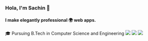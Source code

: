 ### Hola, I'm Sachin  👋

<!--
**Sachin21393/Sachin21393** is a ✨ _special_ ✨ repository because its `README.md` (this file) appears on your GitHub profile.

Here are some ideas to get you started:

- 🔭 I’m currently working on ...
- 🌱 I’m currently learning ...
- 👯 I’m looking to collaborate on ...
- 🤔 I’m looking for help with ...
- 💬 Ask me about ...
- 📫 How to reach me: ...
- 😄 Pronouns: ...
- ⚡ Fun fact: ...
-->
 #### I make elegantly professional 🌍 web apps.
  🎓 Pursuing B.Tech in Computer Science and Engineering
<img src="https://github-readme-stats.vercel.app/api/top-langs/?username=sachin21393&layout=compact">
<img src="https://github-readme-stats.vercel.app/api?username=Sachin21393&&show_icons=true&title_color=ffffff&icon_color=bb2acf&text_color=daf7dc&bg_color=151515">
<img src="https://github-readme-stats.vercel.app/api/pin/?username=sachin21393&repo=mentify">
